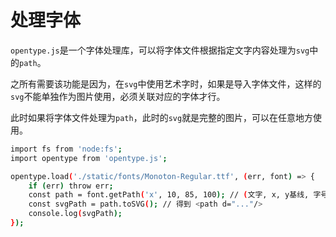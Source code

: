 # 处理字体

`opentype.js`是一个字体处理库，可以将字体文件根据指定文字内容处理为`svg`中的`path`。

之所有需要该功能是因为，在`svg`中使用艺术字时，如果是导入字体文件，这样的`svg`不能单独作为图片使用，必须关联对应的字体才行。

此时如果将字体文件处理为`path`，此时的`svg`就是完整的图片，可以在任意地方使用。

```sh
import fs from 'node:fs';
import opentype from 'opentype.js';

opentype.load('./static/fonts/Monoton-Regular.ttf', (err, font) => {
	if (err) throw err;
	const path = font.getPath('x', 10, 85, 100); // (文字, x, y基线, 字号)
	const svgPath = path.toSVG(); // 得到 <path d="..."/>
	console.log(svgPath);
});

```